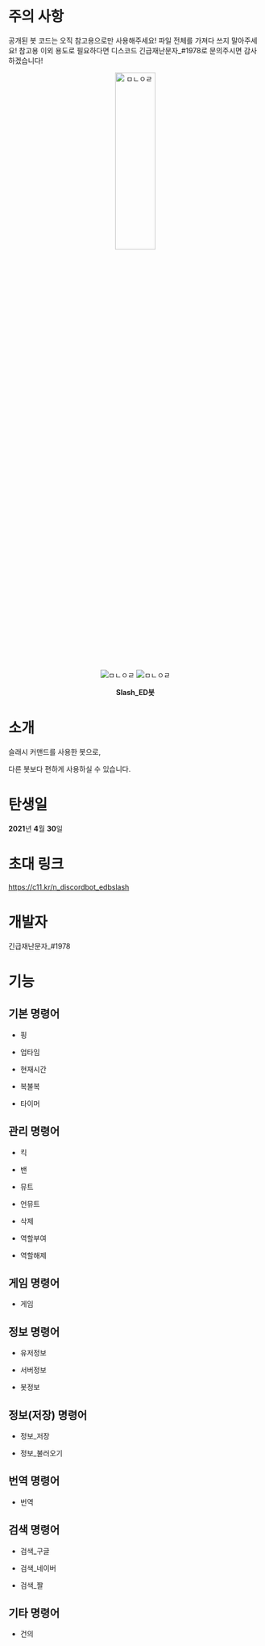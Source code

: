 주의 사항
==
공개된 봇 코드는 오직 참고용으로만 사용해주세요!
파일 전체를 가져다 쓰지 말아주세요!
참고용 이외 용도로 필요하다면 디스코드 긴급재난문자_#1978로 문의주시면 감사하겠습니다!

<p align="center">
<img src="https://cdn.discordapp.com/avatars/837530519892787270/efd8cdc53a94915f59b576991ac886c1.webp?size=1024" width="40%" height="30%" title="Slash_ED봇" alt="ㅁㄴㅇㄹ">
</p>

<p align="center">
<img src="https://api.koreanbots.dev/widget/bots/servers/837530519892787270.svg" title="서버 수" alt="ㅁㄴㅇㄹ"> <img src="https://api.koreanbots.dev/widget/bots/votes/837530519892787270.svg" title="하트 수" alt="ㅁㄴㅇㄹ">
</p>

<p align="center">
<b>Slash_ED봇</b>
</p>
</img></center>

소개
==

슬래시 커맨드를 사용한 봇으로,

다른 봇보다 편하게 사용하실 수 있습니다.

탄생일
==

**2021**년 **4**월 **30**일


초대 링크
==

https://c11.kr/n_discordbot_edbslash


개발자
==

긴급재난문자_#1978


기능
==

기본 명령어
--
- 핑

- 업타임

- 현재시간

- 복불복

- 타이머

관리 명령어
--
- 킥

- 밴

- 뮤트

- 언뮤트

- 삭제

- 역할부여

- 역할해제

게임 명령어
--
- 게임

정보 명령어
--
- 유저정보

- 서버정보

- 봇정보

정보(저장) 명령어
--
- 정보_저장

- 정보_불러오기

번역 명령어
--
- 번역

검색 명령어
--
- 검색_구글

- 검색_네이버

- 검색_짤


기타 명령어
--
- 건의

